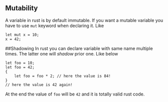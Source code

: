 ## Mutability
A variable in rust is by default immutable. If you want a mutable variable you have to use `mut` keyword when declaring it.
Like 
```
let mut x = 10;
x = 42;
```

##Shadowing
In rust you can declare variable with same name multiple times. The latter one will *shadow* prior one. Like below
```
let foo = 10;
let foo = 42;
{
    let foo = foo * 2; // here the value is 84!
}
// here the value is 42 again!
```
At the end the value of `foo` will be `42` and it is totally valid rust code. 


